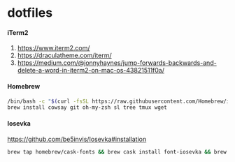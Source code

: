 dotfiles
========

#### iTerm2

1. https://www.iterm2.com/
1. https://draculatheme.com/iterm/
1. https://medium.com/@jonnyhaynes/jump-forwards-backwards-and-delete-a-word-in-iterm2-on-mac-os-43821511f0a/

#### Homebrew

```bash
/bin/bash -c "$(curl -fsSL https://raw.githubusercontent.com/Homebrew/install/master/install.sh)"
brew install cowsay git oh-my-zsh sl tree tmux wget
```

#### Iosevka

https://github.com/be5invis/Iosevka#installation

```bash
brew tap homebrew/cask-fonts && brew cask install font-iosevka && brew cask install font-iosevka-slab
```
